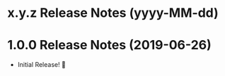 x.y.z Release Notes (yyyy-MM-dd)
=============================================================


1.0.0 Release Notes (2019-06-26)
=============================================================

* Initial Release! 🎉
